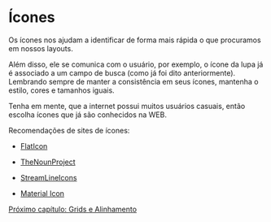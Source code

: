 # Ícones

Os ícones nos ajudam a identificar de forma mais rápida o que procuramos em nossos layouts. 

Além disso, ele se comunica com o usuário, por exemplo, o ícone da lupa já é associado a um campo de busca (como já foi dito anteriormente).
Lembrando sempre de manter a consistência em seus ícones, mantenha o estilo, cores e tamanhos iguais.

Tenha em mente, que a internet possui muitos usuários casuais, então escolha ícones que já são conhecidos na WEB.  

Recomendações de sites de ícones:

- [FlatIcon](http://flaticon.com/)

- [TheNounProject](https://thenounproject.com/) 

- [StreamLineIcons](https://streamlineicons.com/)

- [Material Icon](https://material.io/resources/icons/?style=baseline)

[Próximo capítulo: Grids e Alinhamento](../14-Grids-e-Alinhamento/Grids-e-Alinhamento.md)